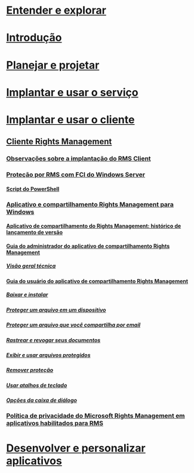 # [Entender e explorar](/rights-management/understand-explore/azure-rights-management)
# [Introdução](/rights-management/get-started/requirements-azure-rms)
# [Planejar e projetar](/rights-management/plan-design/deployment-roadmap)
# [Implantar e usar o serviço](/rights-management/deploy-use/activate-service)
# [Implantar e usar o cliente](use-client.md)
## [Cliente Rights Management](use-client.md)
### [Observações sobre a implantação do RMS Client](client-deployment-notes.md)
### [Proteção por RMS com FCI do Windows Server](configure-fci.md)
#### [Script do PowerShell](fci-script.md)
### [Aplicativo e compartilhamento Rights Management para Windows](sharing-app-windows.md)
#### [Aplicativo de compartilhamento do Rights Management: histórico de lançamento de versão](sharing-app-version-release-history.md)
#### [Guia do administrador do aplicativo de compartilhamento Rights Management](sharing-app-admin-guide.md)
##### [Visão geral técnica](sharing-app-admin-guide-technical.md)
#### [Guia do usuário do aplicativo de compartilhamento Rights Management](sharing-app-user-guide.md)
##### [Baixar e instalar](install-sharing-app.md)
##### [Proteger um arquivo em um dispositivo](sharing-app-protect-in-place.md)
##### [Proteger um arquivo que você compartilha por email](sharing-app-protect-by-email.md)
##### [Rastrear e revogar seus documentos](sharing-app-track-revoke.md)
##### [Exibir e usar arquivos protegidos](sharing-app-view-use-files.md)
##### [Remover proteção](sharing-app-remove-protection.md)
##### [Usar atalhos de teclado](sharing-app-keyboard-shortcuts.md)
##### [Opções da caixa de diálogo](sharing-app-dialog-box.md)
### [Política de privacidade do Microsoft Rights Management em aplicativos habilitados para RMS](privacy-statement-rms-enlightened-applications.md)
# [Desenvolver e personalizar aplicativos](/rights-management/develop/developers-guide)


<!--HONumber=Apr16_HO5-->


